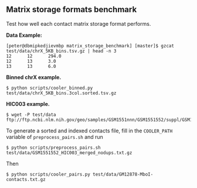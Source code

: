 ## Matrix storage formats benchmark

Test how well each contact matrix storage format performs.

**Data Example:**

```
[peter@dbmipkedjievmbp matrix_storage_benchmark] [master]$ gzcat test/data/chrX_5KB_bins.tsv.gz | head -n 3
12      12      294.0
12      13      3.0
13      13      6.0
```


**Binned chrX example.**

```
$ python scripts/cooler_binned.py test/data/chrX_5KB_bins.3col.sorted.tsv.gz
```

**HIC003 example.**

```
$ wget -P test/data ftp://ftp.ncbi.nlm.nih.gov/geo/samples/GSM1551nnn/GSM1551552/suppl/GSM1551552_HIC003_merged_nodups.txt.gz
```

To generate a sorted and indexed contacts file, fill in the `COOLER_PATH` variable of `preprocess_pairs.sh` and run

```
$ python scripts/preprocess_pairs.sh test/data/GSM1551552_HIC003_merged_nodups.txt.gz
```

Then

```
$ python scripts/cooler_pairs.py test/data/GM12878-MboI-contacts.txt.gz
```


